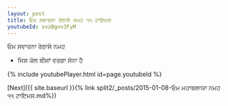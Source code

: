 ```yaml
---
layout: post
title: ਓਮ ਸਵਾਰਨਾ ਰੇਠਾਸੇ ਨਮਹ ੧੧ ਟਾਇਮਸ
youtubeId: svzBgnv3FyM
---
```

 
 
 ਓਮ ਸਵਾਰਨਾ ਰੇਠਾਸੇ ਨਮਹ  
 
 -  ਜਿਸ ਕੋਲ ਬੀਜਾਂ ਵਰਗਾ ਸੋਨਾ ਹੈ 
 
  
 
  
 
 
 
 
 
 


{% include youtubePlayer.html id=page.youtubeId %}
 
[Next]({{ site.baseurl }}{% link  split2/_posts/2015-01-08-ਓਮ ਮਹਾਬਲਾਯਾ ਨਮਹ ੧੧ ਟਾਇਮਸ.md%})
 
